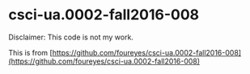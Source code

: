 # csci-ua.0002-fall2016-008

Disclaimer: This code is not my work.

This is from [https://github.com/foureyes/csci-ua.0002-fall2016-008](https://github.com/foureyes/csci-ua.0002-fall2016-008) 
